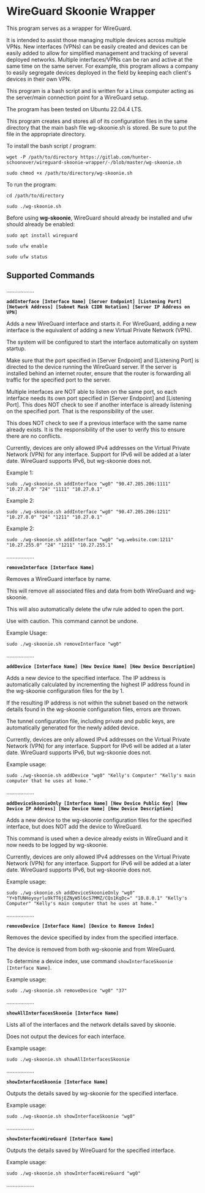 
# WireGuard Skoonie Wrapper

This program serves as a wrapper for WireGuard. 

It is intended to assist those managing multiple devices across multiple VPNs. New interfaces (VPNs) can be easily created and devices can be easily added to allow for simplified management and tracking of several deployed networks. Multiple interfaces/VPNs can be ran and active at the same time on the same server. For example, this program allows a company to easily segregate devices deployed in the field by keeping each client's devices in their own VPN. 

This program is a bash script and is written for a Linux computer acting as the server/main connection point for a WireGuard setup.  

The program has been tested on Ubuntu 22.04.4 LTS.

This program creates and stores all of its configuration files in the same directory that the main bash file wg-skoonie.sh is stored. Be sure to put the file in the appropriate directory.

To install the bash script / program:

`wget -P /path/to/directory https://gitlab.com/hunter-schoonover/wireguard-skoonie-wrapper/-/blob/master/wg-skoonie.sh`

`sudo chmod +x /path/to/directory/wg-skoonie.sh`

To run the program:

`cd /path/to/directory`

`sudo ./wg-skoonie.sh`

Before using **wg-skoonie**, WireGuard should already be installed and ufw should already be enabled:

`sudo apt install wireguard`

`sudo ufw enable`

`sudo ufw status`

## Supported Commands

..................

**`addInterface [Interface Name] [Server Endpoint] [Listening Port] [Network Address] [Subnet Mask CIDR Notation] [Server IP Address on VPN]`**

Adds a new WireGuard interface and starts it. For WireGuard, adding a new interface is the equivalent of adding a new Virtual Private Network (VPN).

The system will be configured to start the interface automatically on system startup.

Make sure that the port specified in \[Server Endpoint\] and \[Listening Port\] is directed to the device running the WireGuard server. If the server is installed behind an internet router, ensure that the router is forwarding all traffic for the specified port to the server.

Multiple interfaces are NOT able to listen on the same port, so each interface needs its own port specified in \[Server Endpoint\] and \[Listening Port\]. This does NOT check to see if another interface is already listening on the specified port. That is the responsibility of the user.

This does NOT check to see if a previous interface with the same name already exists. It is the responsibility of the user to verify this to ensure there are no conflicts.

Currently, devices are only allowed IPv4 addresses on the Virtual Private Network (VPN) for any interface. Support for IPv6 will be added at a later date. WireGuard supports IPv6, but wg-skoonie does not.

Example 1:

`sudo ./wg-skoonie.sh addInterface "wg0" "90.47.205.206:1111" "10.27.0.0" "24" "1111" "10.27.0.1"`

Example 2:

`sudo ./wg-skoonie.sh addInterface "wg0" "90.47.205.206:1211" "10.27.0.0" "24" "1211" "10.27.0.1"`

Example 2:

`sudo ./wg-skoonie.sh addInterface "wg0" "wg.website.com:1211" "10.27.255.0" "24" "1211" "10.27.255.1"`

..................

**`removeInterface [Interface Name]`**

Removes a WireGuard interface by name.

This will remove all associated files and data from both WireGuard and wg-skoonie.

This will also automatically delete the ufw rule added to open the port.

Use with caution. This command cannot be undone.

Example Usage:

`sudo ./wg-skoonie.sh removeInterface "wg0"`

..................

**`addDevice [Interface Name] [New Device Name] [New Device Description]`**

Adds a new device to the specified interface. The IP address is automatically calculated by incrementing the highest IP address found in the wg-skoonie configuration files for the by 1.

If the resulting IP address is not within the subnet based on the network details found in the wg-skoonie configuration files, errors are thrown.

The tunnel configuration file, including private and public keys, are automatically generated for the newly added device.

Currently, devices are only allowed IPv4 addresses on the Virtual Private Network (VPN) for any interface. Support for IPv6 will be added at a later date. WireGuard supports IPv6, but wg-skoonie does not.

Example usage:

`sudo ./wg-skoonie.sh addDevice "wg0" "Kelly's Computer" "Kelly's main computer that he uses at home."`

..................

**`addDeviceSkoonieOnly [Interface Name] [New Device Public Key] [New Device IP Address] [New Device Name] [New Device Description]`**

Adds a new device to the wg-skoonie configuration files for the specified interface, but does NOT add the device to WireGuard.

This command is used when a device already exists in WireGuard and it now needs to be logged by wg-skoonie.

Currently, devices are only allowed IPv4 addresses on the Virtual Private Network (VPN) for any interface. Support for IPv6 will be added at a later date. WireGuard supports IPv6, but wg-skoonie does not.

Example usage:

`sudo ./wg-skoonie.sh addDeviceSkoonieOnly "wg0" "Y+bTUNHoyoyrlu9kTT6jEZNyW5l6cS7MMZ/CQs1KqDc=" "10.8.0.1" "Kelly's Computer" "Kelly's main computer that he uses at home."`

..................

**`removeDevice [Interface Name] [Device to Remove Index]`**

Removes the device specified by index from the specified interface.

The device is removed from both wg-skoonie and from WireGuard.

To determine a device index, use command `showInterfaceSkoonie [Interface Name]`.

Example usage:

`sudo ./wg-skoonie.sh removeDevice "wg0" "37"`

..................

**`showAllInterfacesSkoonie [Interface Name]`**

Lists all of the interfaces and the network details saved by skoonie.

Does not output the devices for each interface.

Example usage:

`sudo ./wg-skoonie.sh showAllInterfacesSkoonie`

..................

**`showInterfaceSkoonie [Interface Name]`**

Outputs the details saved by wg-skoonie for the specified interface.

Example usage:

`sudo ./wg-skoonie.sh showInterfaceSkoonie "wg0"`

..................

**`showInterfaceWireGuard [Interface Name]`**

Outputs the details saved by WireGuard for the specified interface.

Example usage:

`sudo ./wg-skoonie.sh showInterfaceWireGuard "wg0"`

..................
